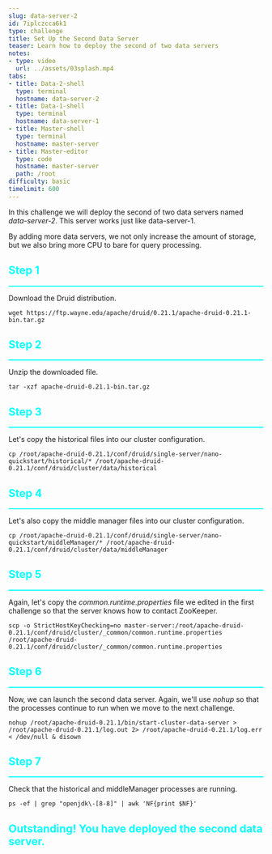 ```yaml
---
slug: data-server-2
id: 7iplczcca6k1
type: challenge
title: Set Up the Second Data Server
teaser: Learn how to deploy the second of two data servers
notes:
- type: video
  url: ../assets/03splash.mp4
tabs:
- title: Data-2-shell
  type: terminal
  hostname: data-server-2
- title: Data-1-shell
  type: terminal
  hostname: data-server-1
- title: Master-shell
  type: terminal
  hostname: master-server
- title: Master-editor
  type: code
  hostname: master-server
  path: /root
difficulty: basic
timelimit: 600
---
```

In this challenge we will deploy the second of two data servers named _data-server-2_.
This server works just like data-server-1.

By adding more data servers, we not only increase the amount of storage, but we also bring more CPU to bare for query processing.

<h2 style="color:cyan">Step 1</h2><hr style="color:cyan;background-color:cyan;height:2px">

Download the Druid distribution.

```
wget https://ftp.wayne.edu/apache/druid/0.21.1/apache-druid-0.21.1-bin.tar.gz
```

<h2 style="color:cyan">Step 2</h2><hr style="color:cyan;background-color:cyan;height:2px">

Unzip the downloaded file.

```
tar -xzf apache-druid-0.21.1-bin.tar.gz
```

<h2 style="color:cyan">Step 3</h2><hr style="color:cyan;background-color:cyan;height:2px">

Let's copy the historical files into our cluster configuration.

```
cp /root/apache-druid-0.21.1/conf/druid/single-server/nano-quickstart/historical/* /root/apache-druid-0.21.1/conf/druid/cluster/data/historical
```

<h2 style="color:cyan">Step 4</h2><hr style="color:cyan;background-color:cyan;height:2px">

Let's also copy the middle manager files into our cluster configuration.

```
cp /root/apache-druid-0.21.1/conf/druid/single-server/nano-quickstart/middleManager/* /root/apache-druid-0.21.1/conf/druid/cluster/data/middleManager
```

<h2 style="color:cyan">Step 5</h2><hr style="color:cyan;background-color:cyan;height:2px">

Again, let's copy the _common.runtime.properties_ file we edited in the first challenge so that the server knows how to contact ZooKeeper.

```
scp -o StrictHostKeyChecking=no master-server:/root/apache-druid-0.21.1/conf/druid/cluster/_common/common.runtime.properties /root/apache-druid-0.21.1/conf/druid/cluster/_common/common.runtime.properties
```

<h2 style="color:cyan">Step 6</h2><hr style="color:cyan;background-color:cyan;height:2px">

Now, we can launch the second data server.
Again, we'll use _nohup_ so that the processes continue to run when we move to the next challenge.

```
nohup /root/apache-druid-0.21.1/bin/start-cluster-data-server > /root/apache-druid-0.21.1/log.out 2> /root/apache-druid-0.21.1/log.err < /dev/null & disown
```

<h2 style="color:cyan">Step 7</h2><hr style="color:cyan;background-color:cyan;height:2px">

Check that the historical and middleManager processes are running.

```
ps -ef | grep "openjdk\-[8-8]" | awk 'NF{print $NF}'
```

<h2 style="color:cyan">Outstanding! You have deployed the second data server.</h2>
